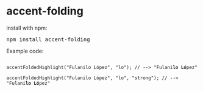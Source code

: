 # accent-folding

install with npm:
<pre>npm install accent-folding</pre>

Example code:
<pre>
<code>
accentFoldedHighlight("Fulanilo López", "lo"); // --> "Fulani<b>lo</b> <b>Ló</b>pez"

accentFoldedHighlight("Fulanilo López", "lo", "strong"); // --> "Fulani<strong>lo</strong> <strong>Ló</strong>pez"
</code>
</pre>
